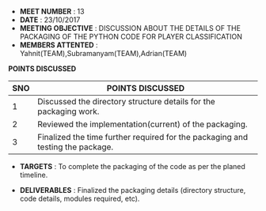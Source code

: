 * **MEET NUMBER** : 13
* **DATE** :  23/10/2017
* **MEETING OBJECTIVE** : DISCUSSION ABOUT THE DETAILS OF THE PACKAGING OF THE PYTHON CODE FOR PLAYER CLASSIFICATION
* **MEMBERS ATTENTED** : Yahnit(TEAM),Subramanyam(TEAM),Adrian(TEAM)

**POINTS DISCUSSED**

SNO | POINTS DISCUSSED
---- | ----
1 |  Discussed the directory structure details for the packaging work.
2 |  Reviewed the implementation(current) of the packaging.
3 |  Finalized the time further required for the packaging and testing the package.

* **TARGETS** : To complete the packaging of the code as per the planed timeline.

* **DELIVERABLES** : Finalized the packaging details (directory structure, code details, modules required, etc).
